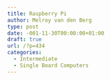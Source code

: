 ```yaml
---
title: Raspberry Pi
author: Melroy van den Berg
type: post
date: -001-11-30T00:00:00+01:00
draft: true
url: /?p=434
categories:
  - Intermediate
  - Single Board Computers
---
```

